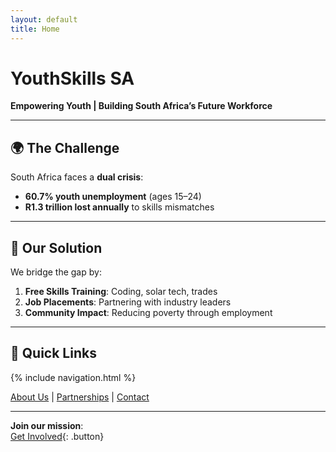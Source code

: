```yaml
---
layout: default
title: Home
---
```


# YouthSkills SA  
**Empowering Youth | Building South Africa’s Future Workforce**

---

## 🌍 The Challenge  
South Africa faces a **dual crisis**:  
- **60.7% youth unemployment** (ages 15–24)  
- **R1.3 trillion lost annually** to skills mismatches  

---

## 🚀 Our Solution  
We bridge the gap by:  
1. **Free Skills Training**: Coding, solar tech, trades  
2. **Job Placements**: Partnering with industry leaders  
3. **Community Impact**: Reducing poverty through employment  

---

## 📍 Quick Links  
{% include navigation.html %}  
<!-- OR -->  
[About Us](/about) | [Partnerships](/partnerships) | [Contact](/contact)  

---

**Join our mission**:  
[Get Involved](/contact){: .button}

